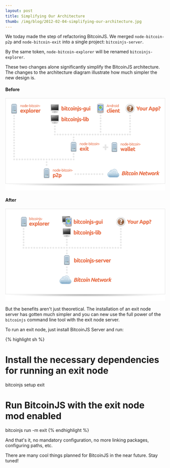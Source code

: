 ```yaml
---
layout: post
title: Simplifying Our Architecture
thumb: /img/blog/2012-02-04-simplifying-our-architecture.jpg
---
```


We today made the step of refactoring BitcoinJS. We merged `node-bitcoin-p2p` and `node-bitcoin-exit` into a single project: `bitcoinjs-server`.

By the same token, `node-bitcoin-explorer` will be renamed `bitcoinjs-explorer`.

These two changes alone significantly simplify the BitcoinJS architecture. The changes to the architecture diagram illustrate how much simpler the new design is.

#### Before

![Alt text](/img/architecture/architecture_old.png)

#### After

![Alt text](/img/architecture/architecture.png)

But the benefits aren't just theoretical. The installation of an exit node server has gotten much simpler and you can new use the full power of the `bitcoinjs` command line tool with the exit node server.

To run an exit node, just install BitcoinJS Server and run:

{% highlight sh %}
# Install the necessary dependencies for running an exit node
bitcoinjs setup exit

# Run BitcoinJS with the exit node mod enabled
bitcoinjs run -m exit
{% endhighlight %}

And that's it, no mandatory configuration, no more linking packages, configuring paths, etc.

There are many cool things planned for BitcoinJS in the near future. Stay tuned!